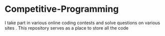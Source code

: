 # Competitive-Programming
I take part in various online coding contests and solve questions on various sites . This repository serves as a place to store all the code
